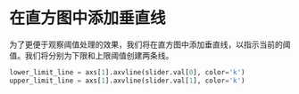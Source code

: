 # 在直方图中添加垂直线

为了更便于观察阈值处理的效果，我们将在直方图中添加垂直线，以指示当前的阈值。我们将分别为下限和上限阈值创建两条线。

```python
lower_limit_line = axs[1].axvline(slider.val[0], color='k')
upper_limit_line = axs[1].axvline(slider.val[1], color='k')
```
